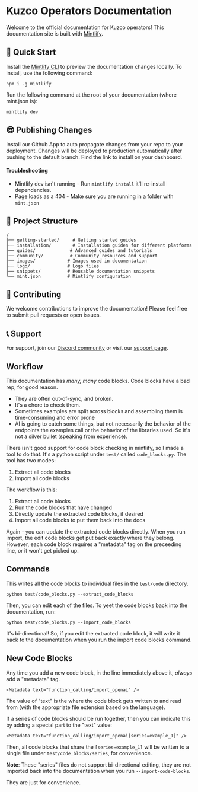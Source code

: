 # Kuzco Operators Documentation

Welcome to the official documentation for Kuzco operators! This documentation site is built with [Mintlify](https://mintlify.com).

## 🚀 Quick Start

Install the [Mintlify CLI](https://www.npmjs.com/package/mintlify) to preview the documentation changes locally. To install, use the following command:

```
npm i -g mintlify
```

Run the following command at the root of your documentation (where mint.json is):

```
mintlify dev
```

## 😎 Publishing Changes

Install our Github App to auto propagate changes from your repo to your deployment. Changes will be deployed to production automatically after pushing to the default branch. Find the link to install on your dashboard. 

#### Troubleshooting

- Mintlify dev isn't running - Run `mintlify install` it'll re-install dependencies.
- Page loads as a 404 - Make sure you are running in a folder with `mint.json`

## 📁 Project Structure

```
/
├── getting-started/     # Getting started guides
├── installation/        # Installation guides for different platforms
├── guides/             # Advanced guides and tutorials
├── community/          # Community resources and support
├── images/            # Images used in documentation
├── logo/              # Logo files
├── snippets/          # Reusable documentation snippets
└── mint.json          # Mintlify configuration
```

## 🤝 Contributing

We welcome contributions to improve the documentation! Please feel free to submit pull requests or open issues.

## 📞 Support

For support, join our [Discord community](https://discord.gg/kuzco) or visit our [support page](https://docs.kuzco.xyz/community/support).

## Workflow

This documentation has *many, many* code blocks.
Code blocks have a bad rep, for good reason.
* They are often out-of-sync, and broken.  
* It's a chore to check them.
* Sometimes examples are split across blocks and assembling them is time-consuming and error prone
* AI is going to catch some things, but not necessarily the behavior of the endpoints the examples call or the behavior of the libraries used. So it's not a silver bullet (speaking from experience).

There isn't good support for code block checking in mintlify, so I made a tool to do that.
It's a python script under `test/` called `code_blocks.py`.
The tool has two modes:
1. Extract all code blocks
2. Import all code blocks

The workflow is this:
1. Extract all code blocks
2. Run the code blocks that have changed
3. Directly update the extracted code blocks, if desired
4. Import all code blocks to put them back into the docs

Again - you can update the extracted code blocks directly.  When you run import, the edit code blocks get put back exactly where they belong.
However, each code block requires a "metadata" tag on the preceeding line, or it won't get picked up.

## Commands

This writes all the code blocks to individual files in the `test/code` directory.
```
python test/code_blocks.py --extract_code_blocks
```

Then, you can edit each of the files.  To yeet the code blocks back into the documentation, run:
```
python test/code_blocks.py --import_code_blocks
```

It's bi-directional! So, if you edit the extracted code block, it will write it back to the documentation when you run the import code blocks command.

## New Code Blocks

Any time you add a new code block, in the line immediately above it, *always* add a "metadata" tag.
```
<Metadata text="function_calling/import_openai" />
```

The value of "text" is the where the code block gets written to and read from (with the appropriate file extension based on the language).

If a series of code blocks should be run together, then you can indicate this by adding a special part to the "text" value:
```
<Metadata text="function_calling/import_openai[series=example_1]" />
```

Then, all code blocks that share the `[series=example_1]` will be written to a single file under `test/code_blocks/series`, for convenience.

**Note**: These "series" files do not support bi-directional editing, they are not imported back into the documentation when you run `--import-code-blocks`. 

They are just for convenience.


